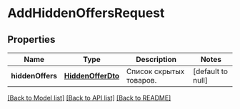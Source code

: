 # AddHiddenOffersRequest

## Properties
Name | Type | Description | Notes
------------ | ------------- | ------------- | -------------
**hiddenOffers** | [**HiddenOfferDto**](HiddenOfferDTO.md) | Список скрытых товаров.  | [default to null]

[[Back to Model list]](../README.md#documentation-for-models) [[Back to API list]](../README.md#documentation-for-api-endpoints) [[Back to README]](../README.md)


